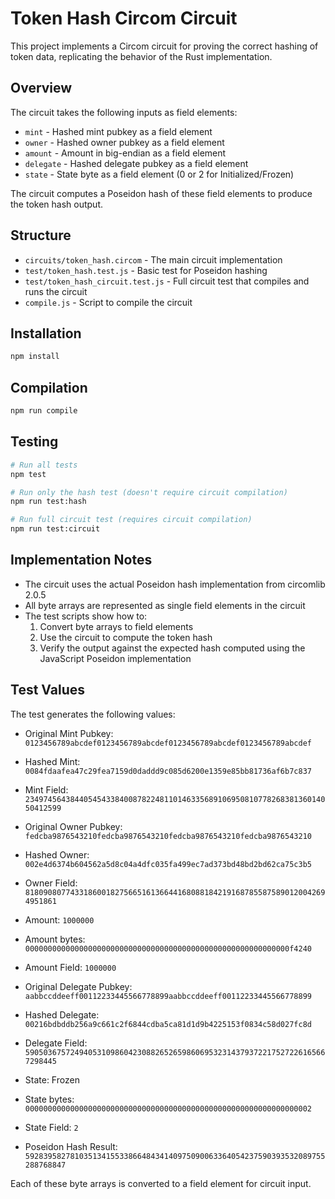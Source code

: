 # Token Hash Circom Circuit

This project implements a Circom circuit for proving the correct hashing of token data, replicating the behavior of the Rust implementation.

## Overview

The circuit takes the following inputs as field elements:
- `mint` - Hashed mint pubkey as a field element
- `owner` - Hashed owner pubkey as a field element
- `amount` - Amount in big-endian as a field element
- `delegate` - Hashed delegate pubkey as a field element
- `state` - State byte as a field element (0 or 2 for Initialized/Frozen)

The circuit computes a Poseidon hash of these field elements to produce the token hash output.

## Structure

- `circuits/token_hash.circom` - The main circuit implementation
- `test/token_hash.test.js` - Basic test for Poseidon hashing
- `test/token_hash_circuit.test.js` - Full circuit test that compiles and runs the circuit
- `compile.js` - Script to compile the circuit

## Installation

```bash
npm install
```

## Compilation

```bash
npm run compile
```

## Testing

```bash
# Run all tests
npm test

# Run only the hash test (doesn't require circuit compilation)
npm run test:hash

# Run full circuit test (requires circuit compilation)
npm run test:circuit
```

## Implementation Notes

- The circuit uses the actual Poseidon hash implementation from circomlib 2.0.5
- All byte arrays are represented as single field elements in the circuit
- The test scripts show how to:
  1. Convert byte arrays to field elements
  2. Use the circuit to compute the token hash
  3. Verify the output against the expected hash computed using the JavaScript Poseidon implementation

## Test Values

The test generates the following values:

- Original Mint Pubkey: `0123456789abcdef0123456789abcdef0123456789abcdef0123456789abcdef`
- Hashed Mint: `0084fdaafea47c29fea7159d0daddd9c085d6200e1359e85bb81736af6b7c837`
- Mint Field: `234974564384405454338400878224811014633568910695081077826838136014050412599`

- Original Owner Pubkey: `fedcba9876543210fedcba9876543210fedcba9876543210fedcba9876543210`
- Hashed Owner: `002e4d6374b604562a5d8c04a4dfc035fa499ec7ad373bd48bd2bd62ca75c3b5`
- Owner Field: `81809080774331860018275665161366441680881842191687855875890120042694951861`

- Amount: `1000000`
- Amount bytes: `00000000000000000000000000000000000000000000000000000000000f4240`
- Amount Field: `1000000`

- Original Delegate Pubkey: `aabbccddeeff00112233445566778899aabbccddeeff00112233445566778899`
- Hashed Delegate: `00216bdbddb256a9c661c2f6844cdba5ca81d1d9b4225153f0834c58d027fc8d`
- Delegate Field: `59050367572494053109860423088265265986069532314379372217527226165667298445`

- State: Frozen
- State bytes: `0000000000000000000000000000000000000000000000000000000000000002`
- State Field: `2`

- Poseidon Hash Result: `5928395827810351341553386648434140975090063364054237590393532089755288768847`

Each of these byte arrays is converted to a field element for circuit input.